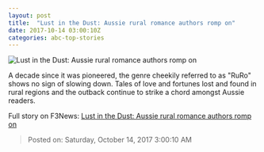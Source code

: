 ```yaml
---
layout: post
title:  "Lust in the Dust: Aussie rural romance authors romp on"
date: 2017-10-14 03:00:10Z
categories: abc-top-stories
---
```


![Lust in the Dust: Aussie rural romance authors romp on](http://www.abc.net.au/news/image/5638276-1x1-700x700.jpg)

A decade since it was pioneered, the genre cheekily referred to as "RuRo" shows no sign of slowing down. Tales of love and fortunes lost and found in rural regions and the outback continue to strike a chord amongst Aussie readers.


Full story on F3News: [Lust in the Dust: Aussie rural romance authors romp on](http://www.f3nws.com/n/2XGpnG)

> Posted on: Saturday, October 14, 2017 3:00:10 AM
